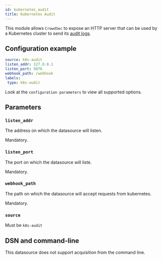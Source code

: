 ```yaml
---
id: kubernetes_audit
title: Kubernetes Audit
---
```


This module allows `CrowdSec` to expose an HTTP server that can be used by a Kubernetes cluster to send its [audit logs](https://kubernetes.io/docs/tasks/debug/debug-cluster/audit/).

## Configuration example

```yaml
source: k8s-audit
listen_addr: 127.0.0.1
listen_port: 9876
webhook_path: /webhook
labels:
 type: k8s-audit
```

Look at the `configuration parameters` to view all supported options.

## Parameters

### `listen_addr`

The address on which the datasource will listen.

Mandatory.

### `listen_port`

The port on which the datasource will liste.

Mandatory.

### `webhook_path`

The path on which the datasource will accept requests from kubernetes.

Mandatory.

### `source`

Must be `k8s-audit`

## DSN and command-line

This datasource does not support acquisition from the command line.

